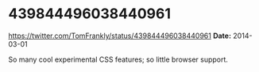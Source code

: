 # 439844496038440961
https://twitter.com/TomFrankly/status/439844496038440961
**Date:** 2014-03-01

So many cool experimental CSS features; so little browser support.

